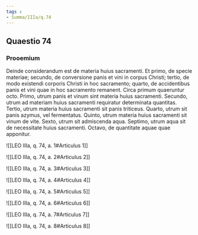 ```yaml
---
tags : 
- Summa/IIIa/q.74
---
```


## Quaestio 74

### Prooemium

Deinde considerandum est de materia huius sacramenti. Et primo, de specie materiae; secundo, de conversione panis et vini in corpus Christi; tertio, de modo existendi corporis Christi in hoc sacramento; quarto, de accidentibus panis et vini quae in hoc sacramento remanent. Circa primum quaeruntur octo. Primo, utrum panis et vinum sint materia huius sacramenti. Secundo, utrum ad materiam huius sacramenti requiratur determinata quantitas. Tertio, utrum materia huius sacramenti sit panis triticeus. Quarto, utrum sit panis azymus, vel fermentatus. Quinto, utrum materia huius sacramenti sit vinum de vite. Sexto, utrum sit admiscenda aqua. Septimo, utrum aqua sit de necessitate huius sacramenti. Octavo, de quantitate aquae quae apponitur.

![[LEO IIIa, q. 74, a. 1#Articulus 1]]

![[LEO IIIa, q. 74, a. 2#Articulus 2]]

![[LEO IIIa, q. 74, a. 3#Articulus 3]]

![[LEO IIIa, q. 74, a. 4#Articulus 4]]

![[LEO IIIa, q. 74, a. 5#Articulus 5]]

![[LEO IIIa, q. 74, a. 6#Articulus 6]]

![[LEO IIIa, q. 74, a. 7#Articulus 7]]

![[LEO IIIa, q. 74, a. 8#Articulus 8]]

